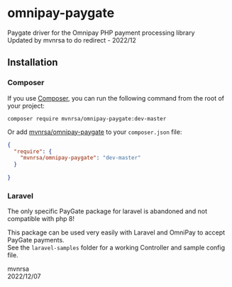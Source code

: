 # omnipay-paygate
Paygate driver for the Omnipay PHP payment processing library
\
Updated by mvnrsa to do redirect - 2022/12

## Installation

### Composer
If you use [Composer](http://getcomposer.org/), you can run the following command from the root of your project:

```
composer require mvnrsa/omnipay-paygate:dev-master
```

Or add [mvnrsa/omnipay-paygate](https://packagist.org/packages/mvnrsa/omnipay-paygate) to your `composer.json` file:

```json
{
  "require": {
    "mvnrsa/omnipay-paygate": "dev-master"
  }
  
}
```

### Laravel
The only specific PayGate package for laravel is abandoned and not compatible with php 8!  

This package can be used very easily with Laravel and OmniPay to accept PayGate payments.  
See the `laravel-samples` folder for a working Controller and sample config file.

mvnrsa  
2022/12/07
